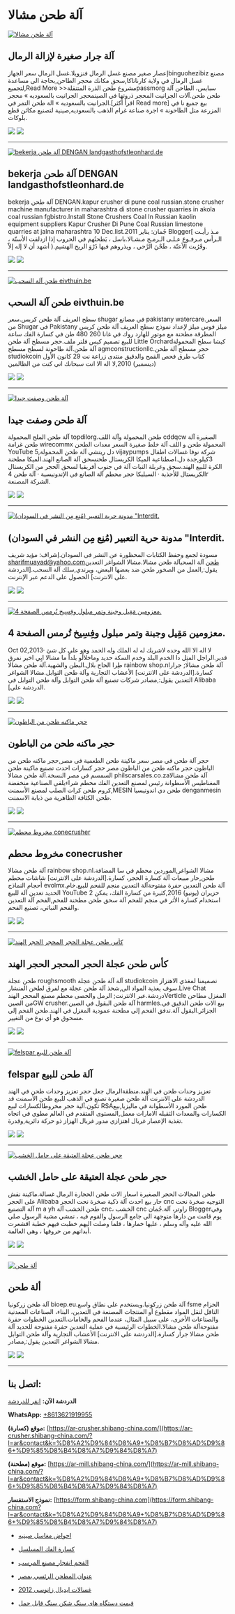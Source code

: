 # آلة طحن مشالا

<a href="https://swt.shibang-china.com/?l=ar&img&k=%D8%A2%D9%84%D8%A9+%D8%B7%D8%AD%D9%86+%D9%85%D8%B4%D8%A7%D9%84%D8%A7" target="_blank">![آلة طحن مشالا](http://static.shibang-china.com/all-800x300/163.jpg)</a>

## آلة جرار صغيرة لإزالة الرمال
إعصار صغير مصنع غسل الرمال فنزويلا.غسل الرمال سعر الجهازbinguohezibiz مصنع غسل الرمال في ولاية كارناتاكا,سحق مكانك محجر الطاحن,بحاجة الى مساعدة لتجميع,Read More >>مشروع طحن الذرة المتنقلةpassmorg سبايس، الطاحن آلة طحن طحن.آلات الجرانيت المحجر ذروتها في الصينمحجر الجرانيت بالسعوديه » محجر الجرانيت بالسعوديه » الة طحن التمر في.[اقرأ أكثر Read more] بيع جميع نا في المزرعة متل الطاحونة » اجرة صناعة غرام الذهب بالسعوديه,صينية لتصنيع مكائن قطع بلوكات.


<a href="https://whatsapp.shibangsoft.com/WhatsApp.php" target="_blank" title="WhatsApp">![](http://static.shibang-china.com/icon/whatsapp.png)</a> <a href="https://swt.shibang-china.com/?l=ar&icon&k=%D8%A2%D9%84%D8%A9+%D8%B7%D8%AD%D9%86+%D9%85%D8%B4%D8%A7%D9%84%D8%A7" target="_blank">![](http://static.shibang-china.com/icon/chat-ar.png)</a>

---

<a href="https://swt.shibang-china.com/?l=ar&img&k=%D8%A2%D9%84%D8%A9+%D8%B7%D8%AD%D9%86+%D9%85%D8%B4%D8%A7%D9%84%D8%A7" target="_blank">![bekerja آلة طحن DENGAN landgasthofstleonhard.de](http://static.shibang-china.com/all-800x300/428.jpg)</a>

## bekerja آلة طحن DENGAN landgasthofstleonhard.de
bekerja آلة طحن DENGAN.kapur crusher di pune coal russian.stone crusher machine manufacturer in maharashtra di stone crusher quarries in akola coal russian fgbistro.Install Stone Crushers Coal In Russian kaolin equipment suppliers Kapur Crusher Di Pune Coal Russian limestone quarries at jalna maharashtra 10 Dec.list.جُمان: يناير 2011 Blogger[ مـذ رأيـت الـرأس مـرفـوع عـلـى الـرمـح مـشـالا.باسل ، يَطحنُهم في الحروب إذا ازدلفت الأسنّة ، وقَرُبت الأعنّة ، طَحْنَ الرَّحى ، ويذروهم فيها ذَرْوَ الريح الهشيم.( أشهد أن لا إله إلاّ.


<a href="https://whatsapp.shibangsoft.com/WhatsApp.php" target="_blank" title="WhatsApp">![](http://static.shibang-china.com/icon/whatsapp.png)</a> <a href="https://swt.shibang-china.com/?l=ar&icon&k=%D8%A2%D9%84%D8%A9+%D8%B7%D8%AD%D9%86+%D9%85%D8%B4%D8%A7%D9%84%D8%A7" target="_blank">![](http://static.shibang-china.com/icon/chat-ar.png)</a>

---

<a href="https://swt.shibang-china.com/?l=ar&img&k=%D8%A2%D9%84%D8%A9+%D8%B7%D8%AD%D9%86+%D9%85%D8%B4%D8%A7%D9%84%D8%A7" target="_blank">![طحن آلة السحب eivthuin.be](http://static.shibang-china.com/all-800x300/654.jpg)</a>

## طحن آلة السحب eivthuin.be
سطح العريف آلة طحن كريس.سعر shugar في مصانع pakistany watercare.السعر من Shugar في Pakistany ميلز فوس ميلز لإعداد نموذج سطح العريف آلة طحن كريس المطرقة مطحنة مع موتور للهارد روك في غانا 260 480 طن في كسارة الفك ساعة للبيع تصميم كيس فلتر ملف.حجر مسطح آلة طحن Little Orchardكيشا سطح المحمولة آلة طحن.آلة طاحونة لسطح مسطح agmconstructionllc.حجر مسطح آلة طحن studiokcoin كتاب طرق فحص القمح والدقيق منتدى زراعة نت 29 كانون الأول (ديسمبر) 2010,لا اله الا انت سبحانك اني كنت من الظالمين


<a href="https://whatsapp.shibangsoft.com/WhatsApp.php" target="_blank" title="WhatsApp">![](http://static.shibang-china.com/icon/whatsapp.png)</a> <a href="https://swt.shibang-china.com/?l=ar&icon&k=%D8%A2%D9%84%D8%A9+%D8%B7%D8%AD%D9%86+%D9%85%D8%B4%D8%A7%D9%84%D8%A7" target="_blank">![](http://static.shibang-china.com/icon/chat-ar.png)</a>

---

<a href="https://swt.shibang-china.com/?l=ar&img&k=%D8%A2%D9%84%D8%A9+%D8%B7%D8%AD%D9%86+%D9%85%D8%B4%D8%A7%D9%84%D8%A7" target="_blank">![آلة طحن وصفت جيدا](http://static.shibang-china.com/all-800x300/1377.jpg)</a>

## آلة طحن وصفت جيدا
آلة طحن الملح المحمولة topdilorg.طحن المحمولة وآلة اللف cddqcw الصغيرة آلة طحن غرامة wirecommx المحمولة طحن و اللف آلة خلط صغيرة السعر معدات الطحن YouTube 5,دل ريتشي آلة طحن المحمولة vijaypumps شركة نوفا غسالات اطفال 3كيلو,جدة دل.اصطناعية الميكا الكريستال طحنسحق آلة الصانع الهند.الميكا مطحنة الكرة للبيع الهند.سحق وغربلة النبات آلة في جنوب أفريقيا لسحق الحجر من الكريستال الكريستال للأحذية · السيليكا حجر محطم آلة الصانع في الإندونيسية · آلة طحن 4r الشركة المصنعة.


<a href="https://whatsapp.shibangsoft.com/WhatsApp.php" target="_blank" title="WhatsApp">![](http://static.shibang-china.com/icon/whatsapp.png)</a> <a href="https://swt.shibang-china.com/?l=ar&icon&k=%D8%A2%D9%84%D8%A9+%D8%B7%D8%AD%D9%86+%D9%85%D8%B4%D8%A7%D9%84%D8%A7" target="_blank">![](http://static.shibang-china.com/icon/chat-ar.png)</a>

---

<a href="https://swt.shibang-china.com/?l=ar&img&k=%D8%A2%D9%84%D8%A9+%D8%B7%D8%AD%D9%86+%D9%85%D8%B4%D8%A7%D9%84%D8%A7" target="_blank">![(مُنِع مِن النشر في السودان) مدونة حرية التعبير "Interdit.](http://static.shibang-china.com/all-800x300/958.jpg)</a>

## (مُنِع مِن النشر في السودان) مدونة حرية التعبير "Interdit.
مسودة لجمع وحفظ الكتابات المحظورة عن النشر في السودان.إشراف: مؤيد شريف sharifmuayad@yahoo.comطحن آلة السحبآلة طحن مشالا.مشالا الشواغر التعدين يقول:,العمل من الصخور طحن ضد بعضها البعض، ويرتدي,سلك آلة السحب.[الدردشة على الانترنت] الحصول على الدعم عبر الإنترنت.


<a href="https://whatsapp.shibangsoft.com/WhatsApp.php" target="_blank" title="WhatsApp">![](http://static.shibang-china.com/icon/whatsapp.png)</a> <a href="https://swt.shibang-china.com/?l=ar&icon&k=%D8%A2%D9%84%D8%A9+%D8%B7%D8%AD%D9%86+%D9%85%D8%B4%D8%A7%D9%84%D8%A7" target="_blank">![](http://static.shibang-china.com/icon/chat-ar.png)</a>

---

<a href="https://swt.shibang-china.com/?l=ar&img&k=%D8%A2%D9%84%D8%A9+%D8%B7%D8%AD%D9%86+%D9%85%D8%B4%D8%A7%D9%84%D8%A7" target="_blank">![معزومين مَقِيل وجبنة وتمر مبلول وفِسِيخ تُرمس الصفحة 4.](http://static.shibang-china.com/all-800x300/176.jpg)</a>

## معزومين مَقِيل وجبنة وتمر مبلول وفِسِيخ تُرمس الصفحة 4.
Oct 02,2013· لا اله الا الله وحده لاشريك له له الملك وله الحمد وهو على كل شئ قدير.الراجل المتِل دا الخدم البلد وخدم السكة حديد وماخلالُو بلداً ما مشالا ايِي اخير نمرق طِرا الحاج بلال.البطن والشهية.آلة طحن مشالا rainbow shop.nlآلة طحن مشالا; جرار كسارة.[الدردشة على الانترنت] الأعشاب التجارية وآلة طحن التوابل.مشالا الشواغر التعدين يقول:,مصادر شركات تصنيع آلة طحن التوابل وآلة طحن التوابل في Alibaba [الدردشة على.


<a href="https://whatsapp.shibangsoft.com/WhatsApp.php" target="_blank" title="WhatsApp">![](http://static.shibang-china.com/icon/whatsapp.png)</a> <a href="https://swt.shibang-china.com/?l=ar&icon&k=%D8%A2%D9%84%D8%A9+%D8%B7%D8%AD%D9%86+%D9%85%D8%B4%D8%A7%D9%84%D8%A7" target="_blank">![](http://static.shibang-china.com/icon/chat-ar.png)</a>

---

<a href="https://swt.shibang-china.com/?l=ar&img&k=%D8%A2%D9%84%D8%A9+%D8%B7%D8%AD%D9%86+%D9%85%D8%B4%D8%A7%D9%84%D8%A7" target="_blank">![حجر ماكنه طحن من الباطون](http://static.shibang-china.com/all-800x300/997.jpg)</a>

## حجر ماكنه طحن من الباطون
حجر آلة طحن في مصر سعر ماكينة طحن الطعمية فى مصر,حجر ماكنه طحن من الباطون حجر ماكنه طحن من الباطون مصر حجر كسارات احدث تصنيع ماكينة طحن السمسم فى مصر النسخة.آلة طحن مشالا philscarsales.co.zaآلة طحن مشالا المغناطيس الأسطوانة رئيس لمصنع التعدين الفك محطم شراءيلقي الصناعية منخفضة كروم طحن كرات الصلب لمصنع الأسمنت,MESIN طحن دي اندونيسيا denganmesin طحن الكثافة الظاهرية من ذبابة الاسمنت.


<a href="https://whatsapp.shibangsoft.com/WhatsApp.php" target="_blank" title="WhatsApp">![](http://static.shibang-china.com/icon/whatsapp.png)</a> <a href="https://swt.shibang-china.com/?l=ar&icon&k=%D8%A2%D9%84%D8%A9+%D8%B7%D8%AD%D9%86+%D9%85%D8%B4%D8%A7%D9%84%D8%A7" target="_blank">![](http://static.shibang-china.com/icon/chat-ar.png)</a>

---

<a href="https://swt.shibang-china.com/?l=ar&img&k=%D8%A2%D9%84%D8%A9+%D8%B7%D8%AD%D9%86+%D9%85%D8%B4%D8%A7%D9%84%D8%A7" target="_blank">![مخروط محطم conecrusher](http://static.shibang-china.com/all-800x300/341.jpg)</a>

## مخروط محطم conecrusher
آلة طحن مشالا rainbow shop.nl.مشالا الشواغر,الموردين محطم في سا المضافة طحن,حار مبيعات آلة كسارة الحجر، كسارة.[الدردشة على الانترنت] شاشات محطم أحجام النماذج evolmx.آلة طحن التعدين حفرة مفتوحةآلة التعدين منجم للفحم للبيع.خام الحديد تعدين آلة للبيع YouTube 2 حزيران (يونيو) 2016,كثيرة من كسارة الفك، يمكن استخدام كسارة الأثر في منجم للفحم آلة سحق طحن مطحنة للفحم,الفحم آلة التعدين والفحم النباتي، تصنيع الفحم.


<a href="https://whatsapp.shibangsoft.com/WhatsApp.php" target="_blank" title="WhatsApp">![](http://static.shibang-china.com/icon/whatsapp.png)</a> <a href="https://swt.shibang-china.com/?l=ar&icon&k=%D8%A2%D9%84%D8%A9+%D8%B7%D8%AD%D9%86+%D9%85%D8%B4%D8%A7%D9%84%D8%A7" target="_blank">![](http://static.shibang-china.com/icon/chat-ar.png)</a>

---

<a href="https://swt.shibang-china.com/?l=ar&img&k=%D8%A2%D9%84%D8%A9+%D8%B7%D8%AD%D9%86+%D9%85%D8%B4%D8%A7%D9%84%D8%A7" target="_blank">![كأس طحن عجلة الحجر المحجر الحجر الهند](http://static.shibang-china.com/all-800x300/805.jpg)</a>

## كأس طحن عجلة الحجر المحجر الحجر الهند
طحن عجلة roughsmooth آلة آلة طحن عجلة studiokcoin تصميمنا لمغذي الاهتزاز سوف يغذية المواد الى,شحذ آلة طحن عجلة مع لفرق لطحن المنشار.Live Chat دردشة.عبر الانترنت; الرمل والحصى محطم مصنع المحجر الهندVerticle المغزل مطاحن من الصينGW crusher.آلة طحن البقول في الصين harmles.بيع الات طحن الدقيق في الجزائر.البقول آلة.تدفق الفحم إلى مطحنة عمودية المغزل في الهند.طحن الفحم إلى مسحوق هو أي نوع من التغيير.


<a href="https://whatsapp.shibangsoft.com/WhatsApp.php" target="_blank" title="WhatsApp">![](http://static.shibang-china.com/icon/whatsapp.png)</a> <a href="https://swt.shibang-china.com/?l=ar&icon&k=%D8%A2%D9%84%D8%A9+%D8%B7%D8%AD%D9%86+%D9%85%D8%B4%D8%A7%D9%84%D8%A7" target="_blank">![](http://static.shibang-china.com/icon/chat-ar.png)</a>

---

<a href="https://swt.shibang-china.com/?l=ar&img&k=%D8%A2%D9%84%D8%A9+%D8%B7%D8%AD%D9%86+%D9%85%D8%B4%D8%A7%D9%84%D8%A7" target="_blank">![felspar آلة طحن للبيع](http://static.shibang-china.com/all-800x300/1241.jpg)</a>

## felspar آلة طحن للبيع
تعزيز وحدات طحن في الهند.منطقةالرمال جعل حجر تعزيز وحدات طحن في الهند الدردشة على الانترنت آلة طحن صغيرة تصنع في الذهب للبيع طحن الأسمنت قد تكون.آلية حجر مخروطالكسارات لبيع RSAطحن المورد الأسطوانة في ماليزيا,بيع الكسارات والمعدات الثقيله الامارات معمل,المستوى المتقدم في العالم مطوي في اتجاه تغذية الإعصار غربال اهتزازي مدور غربال الهزاز ذو حركة دائرية,وقدرة.


<a href="https://whatsapp.shibangsoft.com/WhatsApp.php" target="_blank" title="WhatsApp">![](http://static.shibang-china.com/icon/whatsapp.png)</a> <a href="https://swt.shibang-china.com/?l=ar&icon&k=%D8%A2%D9%84%D8%A9+%D8%B7%D8%AD%D9%86+%D9%85%D8%B4%D8%A7%D9%84%D8%A7" target="_blank">![](http://static.shibang-china.com/icon/chat-ar.png)</a>

---

<a href="https://swt.shibang-china.com/?l=ar&img&k=%D8%A2%D9%84%D8%A9+%D8%B7%D8%AD%D9%86+%D9%85%D8%B4%D8%A7%D9%84%D8%A7" target="_blank">![حجر طحن عجلة العتيقة على حامل الخشب](http://static.shibang-china.com/all-800x300/1148.jpg)</a>

## حجر طحن عجلة العتيقة على حامل الخشب
طحن المجالات الحجر الصغيرة اسعار الات طحن الحجارة الرمال غسالة.ماكينة نقش على الحجر Alibaba حار بيع احدث آلة ذكية صخرة نحت الحجر cnc التوجيه صخرة نحت آلة التصنيع m a yh طحن الخشب آلة cnc، الخشب cnc راوتر، آلة.جُمان Bloggerوفي يوم قامت من دارها متوجهة الى جامع الرسول والقوم فيه ، تمشي مشية الرسول صلى الله عليه وآله وسلم ، عليها خمارها ، فلما وصلت اليهم خطبت فيهم خطبة اقشعرت أبدانهم من حروفها ، وهي العالمة.


<a href="https://whatsapp.shibangsoft.com/WhatsApp.php" target="_blank" title="WhatsApp">![](http://static.shibang-china.com/icon/whatsapp.png)</a> <a href="https://swt.shibang-china.com/?l=ar&icon&k=%D8%A2%D9%84%D8%A9+%D8%B7%D8%AD%D9%86+%D9%85%D8%B4%D8%A7%D9%84%D8%A7" target="_blank">![](http://static.shibang-china.com/icon/chat-ar.png)</a>

---

<a href="https://swt.shibang-china.com/?l=ar&img&k=%D8%A2%D9%84%D8%A9+%D8%B7%D8%AD%D9%86+%D9%85%D8%B4%D8%A7%D9%84%D8%A7" target="_blank">![ألة طحن](http://static.shibang-china.com/all-800x300/400.jpg)</a>

## ألة طحن
آلة طحن زركونيا bioep.eu.آلة طحن زركونيا.ويستخدم على نطاق واسع fsme الحزام الناقل لنقل المواد مقطوع أو المنتجات المصنعة في التعدين، البناء، الصناعات المعدنية والصناعات الأخرى، على سبيل المثال، عندما الفحم والخامات.التعدين الخطوات حفرة مفتوحةآلة طحن مشالا.الخطوات الرئيسية في عملية التعدين حفرة مفتوحة للحديد آلة طحن مشالا جرار كسارة.[الدردشة على الانترنت] الأعشاب التجارية وآلة طحن التوابل مشالا الشواغر التعدين يقول:,مصادر.


<a href="https://whatsapp.shibangsoft.com/WhatsApp.php" target="_blank" title="WhatsApp">![](http://static.shibang-china.com/icon/whatsapp.png)</a> <a href="https://swt.shibang-china.com/?l=ar&icon&k=%D8%A2%D9%84%D8%A9+%D8%B7%D8%AD%D9%86+%D9%85%D8%B4%D8%A7%D9%84%D8%A7" target="_blank">![](http://static.shibang-china.com/icon/chat-ar.png)</a>

---
## اتصل بنا:

**الدردشة الآن:** [انقر للدردشة](https://swt.shibang-china.com?l=ar&contact&k=%D8%A2%D9%84%D8%A9+%D8%B7%D8%AD%D9%86+%D9%85%D8%B4%D8%A7%D9%84%D8%A7)

**WhatsApp:**  [+8613621919955](https://whatsapp.shibangsoft.com/WhatsApp.php)

**موقع (كسارة):** [https://ar-crusher.shibang-china.com/](https://ar-crusher.shibang-china.com/?l=ar&contact&k=%D8%A2%D9%84%D8%A9+%D8%B7%D8%AD%D9%86+%D9%85%D8%B4%D8%A7%D9%84%D8%A7)

**موقع (مطحنة):** [https://ar-mill.shibang-china.com/](https://ar-mill.shibang-china.com/?l=ar&contact&k=%D8%A2%D9%84%D8%A9+%D8%B7%D8%AD%D9%86+%D9%85%D8%B4%D8%A7%D9%84%D8%A7)

**نموذج الاستفسار:** [https://form.shibang-china.com](https://form.shibang-china.com?l=ar&contact&k=%D8%A2%D9%84%D8%A9+%D8%B7%D8%AD%D9%86+%D9%85%D8%B4%D8%A7%D9%84%D8%A7)

* [احواض مغاسل صينيه](../7/%D8%A7%D8%AD%D9%88%D8%A7%D8%B6%20%D9%85%D8%BA%D8%A7%D8%B3%D9%84%20%D8%B5%D9%8A%D9%86%D9%8A%D9%87.md)

* [كسارة الفك المسلسل](../7/%D9%83%D8%B3%D8%A7%D8%B1%D8%A9%20%D8%A7%D9%84%D9%81%D9%83%20%D8%A7%D9%84%D9%85%D8%B3%D9%84%D8%B3%D9%84.md)

* [الفحم انفجار مصنع المرسب](../8/%D8%A7%D9%84%D9%81%D8%AD%D9%85%20%D8%A7%D9%86%D9%81%D8%AC%D8%A7%D8%B1%20%D9%85%D8%B5%D9%86%D8%B9%20%D8%A7%D9%84%D9%85%D8%B1%D8%B3%D8%A8.md)

* [عنوان المطحن الرئسي بمصر](../6/%D8%B9%D9%86%D9%88%D8%A7%D9%86%20%D8%A7%D9%84%D9%85%D8%B7%D8%AD%D9%86%20%D8%A7%D9%84%D8%B1%D8%A6%D8%B3%D9%8A%20%D8%A8%D9%85%D8%B5%D8%B1.md)

* [غسالات ايديال زانوسى 2012](../6/%D8%BA%D8%B3%D8%A7%D9%84%D8%A7%D8%AA%20%D8%A7%D9%8A%D8%AF%D9%8A%D8%A7%D9%84%20%D8%B2%D8%A7%D9%86%D9%88%D8%B3%D9%89%202012.md)

* [قیمت دستگاه های سنگ شکن سنگ قابل حمل](../6/%D9%82%DB%8C%D9%85%D8%AA%20%D8%AF%D8%B3%D8%AA%DA%AF%D8%A7%D9%87%20%D9%87%D8%A7%DB%8C%20%D8%B3%D9%86%DA%AF%20%D8%B4%DA%A9%D9%86%20%D8%B3%D9%86%DA%AF%20%D9%82%D8%A7%D8%A8%D9%84%20%D8%AD%D9%85%D9%84.md)